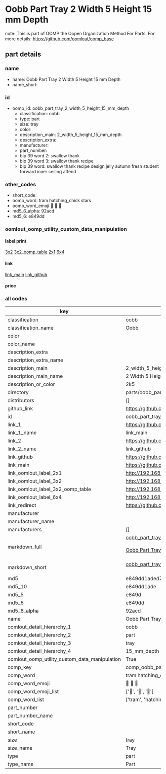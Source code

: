 # Oobb Part Tray 2 Width 5 Height 15 mm Depth  

note: This is part of OOMP the Oopen Organization Method For Parts. For more details: https://github.com/oomlout/oomp_base

##  part details
  







### name
* name: Oobb Part Tray 2 Width 5 Height 15 mm Depth
* name_short: 
### id
* oomp_id: oobb_part_tray_2_width_5_height_15_mm_depth
  * classification: oobb
  * type: part
  * size: tray
  * color: 
  * description_main: 2_width_5_height_15_mm_depth
  * description_extra: 
  * manufacturer: 
  * part_number: 
  * bip 39 word 2: swallow thank
  * bip 39 word 3: swallow thank recipe
  * bip 39 word: swallow thank recipe design jelly autumn fresh student forward inner ceiling attend

### other_codes
* short_code: 
* oomp_word: tram hatching_chick stars
* oomp_word_emoji :tram: :hatching_chick: :stars:
* md5_6_alpha: 92acd
* md5_6: e849dd






### oomlout_oomp_utility_custom_data_manipulation
#### label print
[3x2](http://192.168.1.245:1112/?label=oomp%2092acd)
[3x2_oomp_table](http://192.168.1.108:1112/?label=oomp%2092acd)
[2x1](http://192.168.1.242:1112/?label=oomp%2092acd)
[6x4](http://192.168.1.55:1112/?label=oomp%2092acd)    

#### link

[link_main](https://github.com/oomlout/oomlout_oomp_version_1_messy/tree/main/parts/oobb_part_tray_2_width_5_height_15_mm_depth) [link_github](https://github.com/oomlout/oomlout_oomp_version_1_messy/tree/main/parts/oobb_part_tray_2_width_5_height_15_mm_depth)                             

#### price







### all codes 
| key | value |  
| --- | --- |  
| classification | oobb |  
| classification_name | Oobb |  
| color |  |  
| color_name |  |  
| description_extra |  |  
| description_extra_name |  |  
| description_main | 2_width_5_height_15_mm_depth |  
| description_main_name | 2 Width 5 Height 15 mm Depth |  
| description_or_color | 2k5 |  
| directory | parts/oobb_part_tray_2_width_5_height_15_mm_depth |  
| distributors | [] |  
| github_link | https://github.com/oomlout/oomlout_oomp_part_src/tree/main/parts/oobb_part_tray_2_width_5_height_15_mm_depth |  
| id | oobb_part_tray_2_width_5_height_15_mm_depth |  
| link_1 | https://github.com/oomlout/oomlout_oomp_version_1_messy/tree/main/parts/oobb_part_tray_2_width_5_height_15_mm_depth |  
| link_1_name | link_main |  
| link_2 | https://github.com/oomlout/oomlout_oomp_version_1_messy/tree/main/parts/oobb_part_tray_2_width_5_height_15_mm_depth |  
| link_2_name | link_github |  
| link_github | https://github.com/oomlout/oomlout_oomp_version_1_messy/tree/main/parts/oobb_part_tray_2_width_5_height_15_mm_depth |  
| link_main | https://github.com/oomlout/oomlout_oomp_version_1_messy/tree/main/parts/oobb_part_tray_2_width_5_height_15_mm_depth |  
| link_oomlout_label_2x1 | http://192.168.1.242:1112/?label=oomp%2092acd |  
| link_oomlout_label_3x2 | http://192.168.1.245:1112/?label=oomp%2092acd |  
| link_oomlout_label_3x2_oomp_table | http://192.168.1.108:1112/?label=oomp%2092acd |  
| link_oomlout_label_6x4 | http://192.168.1.55:1112/?label=oomp%2092acd |  
| link_redirect | https://github.com/oomlout/oomlout_oomp_version_1_messy/tree/main/parts/oobb_part_tray_2_width_5_height_15_mm_depth |  
| manufacturer |  |  
| manufacturer_name |  |  
| manufacturers | [] |  
| markdown_full | [oobb_part_tray_2_width_5_height_15_mm_depth](none)<br>[](none)<br>[Oobb Part Tray 2 Width 5 Height 15 Mm Depth](none)<br><br> |  
| markdown_short | [oobb_part_tray_2_width_5_height_15_mm_depth](none)<br><br> |  
| md5 | e849dd1aded76b983ebbe3bd6777f6d8 |  
| md5_10 | e849dd1ade |  
| md5_5 | e849d |  
| md5_6 | e849dd |  
| md5_6_alpha | 92acd |  
| name | Oobb Part Tray 2 Width 5 Height 15 mm Depth |  
| oomlout_detail_hierarchy_1 | oobb |  
| oomlout_detail_hierarchy_2 | part |  
| oomlout_detail_hierarchy_3 | tray |  
| oomlout_detail_hierarchy_4 | 15_mm_depth |  
| oomlout_oomp_utility_custom_data_manipulation | True |  
| oomp_key | oomp_oobb_part_tray_2_width_5_height_15_mm_depth |  
| oomp_word | tram hatching_chick stars |  
| oomp_word_emoji | :tram: :hatching_chick: :stars: |  
| oomp_word_emoji_list | [':tram:', ':hatching_chick:', ':stars:'] |  
| oomp_word_list | ['tram', 'hatching_chick', 'stars'] |  
| part_number |  |  
| part_number_name |  |  
| short_code |  |  
| short_name |  |  
| size | tray |  
| size_name | Tray |  
| type | part |  
| type_name | Part |  
